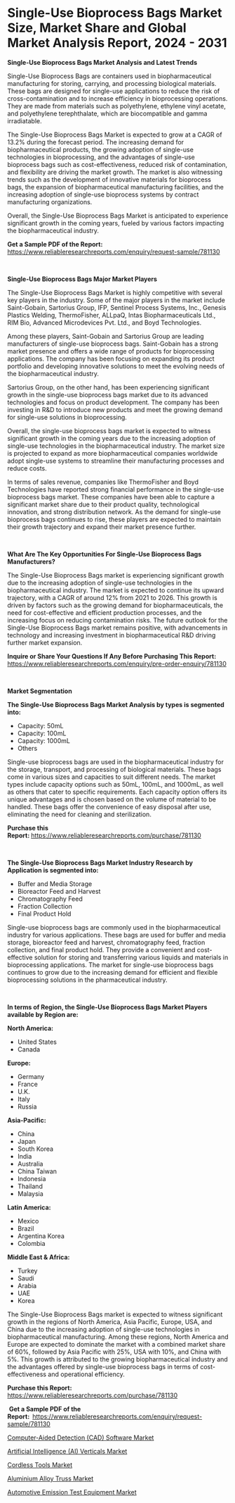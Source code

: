 <p><h1>Single-Use Bioprocess Bags Market Size, Market Share and Global Market Analysis Report, 2024 - 2031</h1></p><p><strong>Single-Use Bioprocess Bags Market Analysis and Latest Trends</strong></p>
<p><p>Single-Use Bioprocess Bags are containers used in biopharmaceutical manufacturing for storing, carrying, and processing biological materials. These bags are designed for single-use applications to reduce the risk of cross-contamination and to increase efficiency in bioprocessing operations. They are made from materials such as polyethylene, ethylene vinyl acetate, and polyethylene terephthalate, which are biocompatible and gamma irradiatable.</p><p>The Single-Use Bioprocess Bags Market is expected to grow at a CAGR of 13.2% during the forecast period. The increasing demand for biopharmaceutical products, the growing adoption of single-use technologies in bioprocessing, and the advantages of single-use bioprocess bags such as cost-effectiveness, reduced risk of contamination, and flexibility are driving the market growth. The market is also witnessing trends such as the development of innovative materials for bioprocess bags, the expansion of biopharmaceutical manufacturing facilities, and the increasing adoption of single-use bioprocess systems by contract manufacturing organizations.</p><p>Overall, the Single-Use Bioprocess Bags Market is anticipated to experience significant growth in the coming years, fueled by various factors impacting the biopharmaceutical industry.</p></p>
<p><strong>Get a Sample PDF of the Report:&nbsp;</strong> <a href="https://www.reliableresearchreports.com/enquiry/request-sample/781130">https://www.reliableresearchreports.com/enquiry/request-sample/781130</a></p>
<p>&nbsp;</p>
<p><strong>Single-Use Bioprocess Bags Major Market Players</strong></p>
<p><p>The Single-Use Bioprocess Bags Market is highly competitive with several key players in the industry. Some of the major players in the market include Saint-Gobain, Sartorius Group, IFP, Sentinel Process Systems, Inc., Genesis Plastics Welding, ThermoFisher, ALLpaQ, Intas Biopharmaceuticals Ltd., RIM Bio, Advanced Microdevices Pvt. Ltd., and Boyd Technologies.</p><p>Among these players, Saint-Gobain and Sartorius Group are leading manufacturers of single-use bioprocess bags. Saint-Gobain has a strong market presence and offers a wide range of products for bioprocessing applications. The company has been focusing on expanding its product portfolio and developing innovative solutions to meet the evolving needs of the biopharmaceutical industry.</p><p>Sartorius Group, on the other hand, has been experiencing significant growth in the single-use bioprocess bags market due to its advanced technologies and focus on product development. The company has been investing in R&D to introduce new products and meet the growing demand for single-use solutions in bioprocessing.</p><p>Overall, the single-use bioprocess bags market is expected to witness significant growth in the coming years due to the increasing adoption of single-use technologies in the biopharmaceutical industry. The market size is projected to expand as more biopharmaceutical companies worldwide adopt single-use systems to streamline their manufacturing processes and reduce costs.</p><p>In terms of sales revenue, companies like ThermoFisher and Boyd Technologies have reported strong financial performance in the single-use bioprocess bags market. These companies have been able to capture a significant market share due to their product quality, technological innovation, and strong distribution network. As the demand for single-use bioprocess bags continues to rise, these players are expected to maintain their growth trajectory and expand their market presence further.</p></p>
<p>&nbsp;</p>
<p><strong>What Are The Key Opportunities For Single-Use Bioprocess Bags Manufacturers?</strong></p>
<p><p>The Single-Use Bioprocess Bags market is experiencing significant growth due to the increasing adoption of single-use technologies in the biopharmaceutical industry. The market is expected to continue its upward trajectory, with a CAGR of around 12% from 2021 to 2026. This growth is driven by factors such as the growing demand for biopharmaceuticals, the need for cost-effective and efficient production processes, and the increasing focus on reducing contamination risks. The future outlook for the Single-Use Bioprocess Bags market remains positive, with advancements in technology and increasing investment in biopharmaceutical R&D driving further market expansion.</p></p>
<p><strong>Inquire or Share Your Questions If Any Before Purchasing This Report:</strong> <a href="https://www.reliableresearchreports.com/enquiry/pre-order-enquiry/781130">https://www.reliableresearchreports.com/enquiry/pre-order-enquiry/781130</a></p>
<p>&nbsp;</p>
<p><strong>Market Segmentation</strong></p>
<p><strong>The Single-Use Bioprocess Bags Market Analysis by types is segmented into:</strong></p>
<p><ul><li>Capacity: 50mL</li><li>Capacity: 100mL</li><li>Capacity: 1000mL</li><li>Others</li></ul></p>
<p><p>Single-use bioprocess bags are used in the biopharmaceutical industry for the storage, transport, and processing of biological materials. These bags come in various sizes and capacities to suit different needs. The market types include capacity options such as 50mL, 100mL, and 1000mL, as well as others that cater to specific requirements. Each capacity option offers its unique advantages and is chosen based on the volume of material to be handled. These bags offer the convenience of easy disposal after use, eliminating the need for cleaning and sterilization.</p></p>
<p><strong>Purchase this Report:&nbsp;</strong><a href="https://www.reliableresearchreports.com/purchase/781130">https://www.reliableresearchreports.com/purchase/781130</a></p>
<p>&nbsp;</p>
<p><strong>The Single-Use Bioprocess Bags Market Industry Research by Application is segmented into:</strong></p>
<p><ul><li>Buffer and Media Storage</li><li>Bioreactor Feed and Harvest</li><li>Chromatography Feed</li><li>Fraction Collection</li><li>Final Product Hold</li></ul></p>
<p><p>Single-use bioprocess bags are commonly used in the biopharmaceutical industry for various applications. These bags are used for buffer and media storage, bioreactor feed and harvest, chromatography feed, fraction collection, and final product hold. They provide a convenient and cost-effective solution for storing and transferring various liquids and materials in bioprocessing applications. The market for single-use bioprocess bags continues to grow due to the increasing demand for efficient and flexible bioprocessing solutions in the pharmaceutical industry.</p></p>
<p>&nbsp;</p>
<p><strong>In terms of Region, the Single-Use Bioprocess Bags Market Players available by Region are:</strong></p>
<p>
    <p> <strong> North America: </strong>
        <ul>
            <li>United States</li>
            <li>Canada</li>
        </ul>
        </p> 
    <p> <strong> Europe: </strong>
        <ul>
            <li>Germany</li>
            <li>France</li>
            <li>U.K.</li>
            <li>Italy</li>
            <li>Russia</li>
        </ul>
        </p> 
    <p> <strong> Asia-Pacific: </strong>
        <ul>
            <li>China</li>
            <li>Japan</li>
            <li>South Korea</li>
            <li>India</li>
            <li>Australia</li>
            <li>China Taiwan</li>
            <li>Indonesia</li>
            <li>Thailand</li>
            <li>Malaysia</li>
        </ul>
        </p> 
    <p> <strong> Latin America: </strong>
        <ul>
            <li>Mexico</li>
            <li>Brazil</li>
            <li>Argentina Korea</li>
            <li>Colombia</li>
        </ul>
        </p> 
    <p> <strong> Middle East & Africa: </strong>
        <ul>
            <li>Turkey</li>
            <li>Saudi</li>
            <li>Arabia</li>
            <li>UAE</li>
            <li>Korea</li>
        </ul>
    </p>
    </p>
<p><p>The Single-Use Bioprocess Bags market is expected to witness significant growth in the regions of North America, Asia Pacific, Europe, USA, and China due to the increasing adoption of single-use technologies in biopharmaceutical manufacturing. Among these regions, North America and Europe are expected to dominate the market with a combined market share of 60%, followed by Asia Pacific with 25%, USA with 10%, and China with 5%. This growth is attributed to the growing biopharmaceutical industry and the advantages offered by single-use bioprocess bags in terms of cost-effectiveness and operational efficiency.</p></p>
<p><strong>Purchase this Report: </strong><a href="https://www.reliableresearchreports.com/purchase/781130">https://www.reliableresearchreports.com/purchase/781130</a></p>
<p>&nbsp;<strong>Get a Sample PDF of the Report:&nbsp;&nbsp;</strong><a href="https://www.reliableresearchreports.com/enquiry/request-sample/781130">https://www.reliableresearchreports.com/enquiry/request-sample/781130</a></p>
<p><strong></strong></p>
<p><p><a href="https://github.com/beatblasta/Market-Research-Report-List-2/blob/main/computer-aided-detection-cad-software-market.md">Computer-Aided Detection (CAD) Software Market</a></p><p><a href="https://github.com/angelajermaine/Market-Research-Report-List-2/blob/main/artificial-intelligence-ai-verticals-market.md">Artificial Intelligence (AI) Verticals Market</a></p><p><a href="https://medium.com/@dorisstephens14/cordless-tools-market-exploring-market-share-market-trends-and-future-growth-b21ab099da2d">Cordless Tools Market</a></p><p><a href="https://medium.com/@dorothybrooks53/aluminium-alloy-truss-market-insights-into-market-cagr-market-trends-and-growth-strategies-94a386d35d73">Aluminium Alloy Truss Market</a></p><p><a href="https://medium.com/@dorothybrooks53/decoding-automotive-emission-test-equipment-market-metrics-market-share-trends-and-growth-e604d1b1c6d2">Automotive Emission Test Equipment Market</a></p></p>